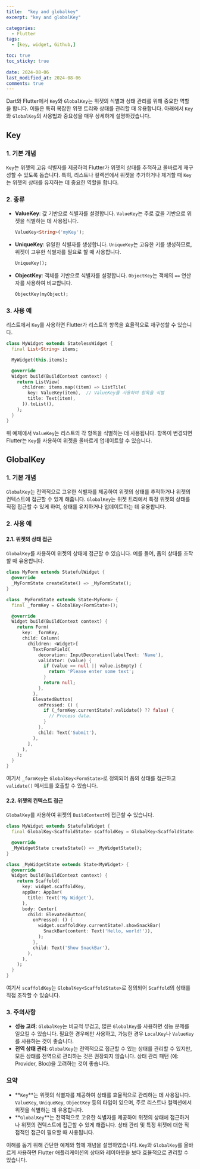 ```yaml
---
title:  "key and globalkey" 
excerpt: "key and globalKey"

categories:
  - Flutter
tags:
  - [key, widget, Github,]

toc: true
toc_sticky: true
 
date: 2024-08-06
last_modified_at: 2024-08-06
comments: true
---
```


Dart와 Flutter에서 `Key`와 `GlobalKey`는 위젯의 식별과 상태 관리를 위해 중요한 역할을 합니다. 이들은 특히 복잡한 위젯 트리와 상태를 관리할 때 유용합니다. 아래에서 `Key`와 `GlobalKey`의 사용법과 중요성을 매우 상세하게 설명하겠습니다.

## Key

### 1. 기본 개념

`Key`는 위젯의 고유 식별자를 제공하여 Flutter가 위젯의 상태를 추적하고 올바르게 재구성할 수 있도록 돕습니다. 특히, 리스트나 컬렉션에서 위젯을 추가하거나 제거할 때 `Key`는 위젯의 상태를 유지하는 데 중요한 역할을 합니다.

### 2. 종류

- **ValueKey**: 값 기반으로 식별자를 설정합니다. `ValueKey`는 주로 값을 기반으로 위젯을 식별하는 데 사용됩니다.

  ```dart
  ValueKey<String>('myKey');
  ```

- **UniqueKey**: 유일한 식별자를 생성합니다. `UniqueKey`는 고유한 키를 생성하므로, 위젯이 고유한 식별자를 필요로 할 때 사용합니다.

  ```dart
  UniqueKey();
  ```

- **ObjectKey**: 객체를 기반으로 식별자를 설정합니다. `ObjectKey`는 객체의 `==` 연산자를 사용하여 비교합니다.

  ```dart
  ObjectKey(myObject);
  ```

### 3. 사용 예

리스트에서 `Key`를 사용하면 Flutter가 리스트의 항목을 효율적으로 재구성할 수 있습니다.

```dart
class MyWidget extends StatelessWidget {
  final List<String> items;

  MyWidget(this.items);

  @override
  Widget build(BuildContext context) {
    return ListView(
      children: items.map((item) => ListTile(
        key: ValueKey(item),  // ValueKey를 사용하여 항목을 식별
        title: Text(item),
      )).toList(),
    );
  }
}
```

위 예제에서 `ValueKey`는 리스트의 각 항목을 식별하는 데 사용됩니다. 항목이 변경되면 Flutter는 `Key`를 사용하여 위젯을 올바르게 업데이트할 수 있습니다.

## GlobalKey

### 1. 기본 개념

`GlobalKey`는 전역적으로 고유한 식별자를 제공하여 위젯의 상태를 추적하거나 위젯의 컨텍스트에 접근할 수 있게 해줍니다. `GlobalKey`는 위젯 트리에서 특정 위젯의 상태를 직접 접근할 수 있게 하여, 상태를 유지하거나 업데이트하는 데 유용합니다.

### 2. 사용 예

#### 2.1. 위젯의 상태 접근

`GlobalKey`를 사용하여 위젯의 상태에 접근할 수 있습니다. 예를 들어, 폼의 상태를 조작할 때 유용합니다.

```dart
class MyForm extends StatefulWidget {
  @override
  _MyFormState createState() => _MyFormState();
}

class _MyFormState extends State<MyForm> {
  final _formKey = GlobalKey<FormState>();

  @override
  Widget build(BuildContext context) {
    return Form(
      key: _formKey,
      child: Column(
        children: <Widget>[
          TextFormField(
            decoration: InputDecoration(labelText: 'Name'),
            validator: (value) {
              if (value == null || value.isEmpty) {
                return 'Please enter some text';
              }
              return null;
            },
          ),
          ElevatedButton(
            onPressed: () {
              if (_formKey.currentState?.validate() ?? false) {
                // Process data.
              }
            },
            child: Text('Submit'),
          ),
        ],
      ),
    );
  }
}
```

여기서 `_formKey`는 `GlobalKey<FormState>`로 정의되어 폼의 상태를 접근하고 `validate()` 메서드를 호출할 수 있습니다.

#### 2.2. 위젯의 컨텍스트 접근

`GlobalKey`를 사용하여 위젯의 `BuildContext`에 접근할 수 있습니다.

```dart
class MyWidget extends StatefulWidget {
  final GlobalKey<ScaffoldState> scaffoldKey = GlobalKey<ScaffoldState>();

  @override
  _MyWidgetState createState() => _MyWidgetState();
}

class _MyWidgetState extends State<MyWidget> {
  @override
  Widget build(BuildContext context) {
    return Scaffold(
      key: widget.scaffoldKey,
      appBar: AppBar(
        title: Text('My Widget'),
      ),
      body: Center(
        child: ElevatedButton(
          onPressed: () {
            widget.scaffoldKey.currentState?.showSnackBar(
              SnackBar(content: Text('Hello, world!')),
            );
          },
          child: Text('Show SnackBar'),
        ),
      ),
    );
  }
}
```

여기서 `scaffoldKey`는 `GlobalKey<ScaffoldState>`로 정의되어 `Scaffold`의 상태를 직접 조작할 수 있습니다.

### 3. 주의사항

- **성능 고려**: `GlobalKey`는 비교적 무겁고, 많은 `GlobalKey`를 사용하면 성능 문제를 일으킬 수 있습니다. 필요한 경우에만 사용하고, 가능한 경우 `LocalKey`나 `ValueKey`를 사용하는 것이 좋습니다.
- **전역 상태 관리**: `GlobalKey`는 전역적으로 접근할 수 있는 상태를 관리할 수 있지만, 모든 상태를 전역으로 관리하는 것은 권장되지 않습니다. 상태 관리 패턴 (예: Provider, Bloc)을 고려하는 것이 좋습니다.

### 요약

- **`Key`**는 위젯의 식별자를 제공하여 상태를 효율적으로 관리하는 데 사용됩니다. `ValueKey`, `UniqueKey`, `ObjectKey` 등의 타입이 있으며, 주로 리스트나 컬렉션에서 위젯을 식별하는 데 유용합니다.
- **`GlobalKey`**는 전역적으로 고유한 식별자를 제공하여 위젯의 상태에 접근하거나 위젯의 컨텍스트에 접근할 수 있게 해줍니다. 상태 관리 및 특정 위젯에 대한 직접적인 접근이 필요할 때 사용됩니다.

이해를 돕기 위해 간단한 예제와 함께 개념을 설명하였습니다. `Key`와 `GlobalKey`를 올바르게 사용하면 Flutter 애플리케이션의 상태와 레이아웃을 보다 효율적으로 관리할 수 있습니다.
